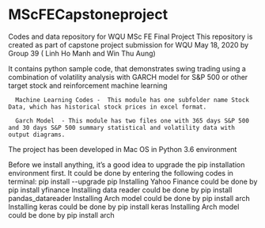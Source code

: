 # MScFECapstoneproject
Codes and data repository for WQU  MSc FE Final Project
This repository is created as part of capstone project submission for WQU May 18, 2020 by Group 39 ( Linh Ho Manh and Win Thu Aung)

It contains python sample code, that demonstrates swing trading using a combination of volatility analysis with GARCH model for S&P 500 or other target stock and reinforcement machine learning
                                                            
      Machine Learning Codes -  This module has one subfolder name Stock Data, which has historical stock prices in excel format.
      
      Garch Model  - This module has two files one with 365 days S&P 500 and 30 days S&P 500 summary statistical and volatility data with output diagrams. 
      
The project has been developed in Mac OS in Python 3.6 environment

Before we install anything, it’s a good idea to upgrade the pip installation environment first. It could be done by entering the following codes in terminal:
         pip install --upgrade pip
Installing Yahoo Finance could be done by
         pip install yfinance
Installing data reader could be done by 
         pip install pandas_datareader
Installing Arch model could be done by 
         pip install arch
Installing keras could be done by 
         pip install keras
Installing Arch model could be done by 
         pip install arch         
